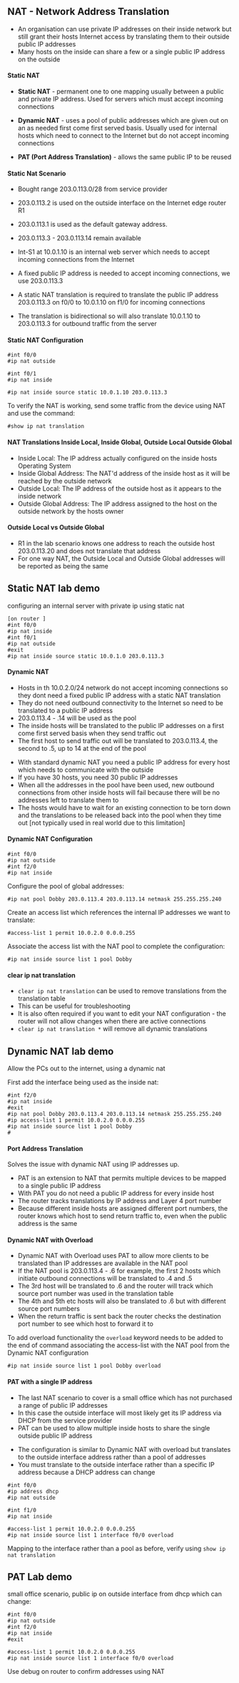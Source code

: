 ## NAT - Network Address Translation

- An organisation can use private IP addresses on their inside network but still grant their hosts Internet access by translating them to their outside public IP addresses
- Many hosts on the inside can share a few or a single public IP address on the outside

#### Static NAT

- **Static NAT** - permanent one to one mapping usually between a public and private IP address. Used for servers which must accept incoming connections

- **Dynamic NAT** - uses a pool of public addresses which are given out on an as needed first come first served basis. Usually used for internal hosts which need to connect to the Internet but do not accept incoming connections

- **PAT (Port Address Translation)** - allows the same public IP to be reused

#### Static Nat Scenario

- Bought range 203.0.113.0/28 from service provider
- 203.0.113.2 is used on the outside interface on the Internet edge router R1
- 203.0.113.1 is used as the default gateway address. 
- 203.0.113.3 - 203.0.113.14 remain available

- Int-S1 at 10.0.1.10 is an internal web server which needs to accept incoming connections from the Internet
- A fixed public IP address is needed to accept incoming connections, we use 203.0.113.3
- A static NAT translation is required to translate the public IP address 203.0.113.3 on f0/0 to 10.0.1.10 on f1/0 for incoming connections
- The translation is bidirectional so will also translate 10.0.1.10 to 203.0.113.3 for outbound traffic from the server 

#### Static NAT Configuration
```
#int f0/0
#ip nat outside

#int f0/1
#ip nat inside

#ip nat inside source static 10.0.1.10 203.0.113.3
```

To verify the NAT is working, send some traffic from the device using NAT and use the command:
```
#show ip nat translation
```

#### NAT Translations Inside Local, Inside Global, Outside Local Outside Global

* Inside Local: The IP address actually configured on the inside hosts Operating System
* Inside Global Address: The NAT'd address of the inside host as it will be reached by the outside network 
* Outside Local: The IP address of the outside host as it appears to the inside network 
* Outside Global Address: The IP address assigned to the host on the outside network by the hosts owner

#### Outside Local vs Outside Global
- R1 in the lab scenario knows one address to reach the outside host 203.0.113.20 and does not translate that address
- For one way NAT, the Outside Local and Outside Global addresses will be reported as being the same 

## Static NAT lab demo
configuring an internal server with private ip using static nat 
```
[on router ]
#int f0/0
#ip nat inside 
#int f0/1 
#ip nat outside 
#exit
#ip nat inside source static 10.0.1.0 203.0.113.3
```

#### Dynamic NAT

- Hosts in th 10.0.2.0/24 network do not accept incoming connections so they dont need a fixed public IP address with a static NAT translation
- They do not need outbound connectivity to the Internet so need to be translated to a public IP address
- 203.0.113.4 - .14 will be used as the pool
- The inside hosts will be translated to the public IP addresses on a first come first served basis when they send traffic out
- The first host to send traffic out will be translated to 203.0.113.4, the second to .5, up to 14 at the end of the pool

* With standard dynamic NAT you need a public IP address for every host which needs to communicate with the outside
* If you have 30 hosts, you need 30 public IP addresses
* When all the addresses in the pool have been used, new outbound connections from other inside hosts will fail because there will be no addresses left to translate them to
* The hosts would have to wait for an existing connection to be torn down and the translations to be released back into the pool when they time out
[not typically used in real world due to this limitation]

#### Dynamic NAT Configuration 
```
#int f0/0
#ip nat outside
#int f2/0
#ip nat inside 
```
Configure the pool of global addresses:
```
#ip nat pool Dobby 203.0.113.4 203.0.113.14 netmask 255.255.255.240
```
Create an access list which references the internal IP addresses we want to translate:
```
#access-list 1 permit 10.0.2.0 0.0.0.255
```
Associate the access list with the NAT pool to complete the configuration:
```
#ip nat inside source list 1 pool Dobby
```

#### clear ip nat translation 

- ```clear ip nat translation``` can be used to remove translations from the translation table
- This can be useful for troubleshooting
- It is also often required if you want to edit your NAT configuration - the router will not allow changes when there are active connections
- ```clear ip nat translation *``` will remove all dynamic translations 

## Dynamic NAT lab demo
Allow the PCs out to the internet, using a dynamic nat

First add the interface being used as the inside nat:
```
#int f2/0
#ip nat inside
#exit
#ip nat pool Dobby 203.0.113.4 203.0.113.14 netmask 255.255.255.240
#ip access-list 1 permit 10.0.2.0 0.0.0.255
#ip nat inside source list 1 pool Dobby
#
```

#### Port Address Translation 
Solves the issue with dynamic NAT using IP addresses up.

- PAT is an extension to NAT that permits multiple devices to be mapped to a single public IP address
- With PAT you do not need a public IP address for every inside host 
- The router tracks translations by IP address and Layer 4 port number
- Because different inside hosts are assigned different port numbers, the router knows which host to send return traffic to, even when the public address is the same

#### Dynamic NAT with Overload

* Dynamic NAT with Overload uses PAT to allow more clients to be translated than IP addresses are available in the NAT pool
* If the NAT pool is 203.0.113.4 - .6 for example, the first 2 hosts which initiate outbound connections will be translated to .4 and .5
* The 3rd host will be translated to .6 and the router will track which source port number was used in the translation table
* The 4th and 5th etc hosts will also be translated to .6 but with different source port numbers
* When the return traffic is sent back the router checks the destination port number to see which host to forward it to

To add overload functionality the ```overload``` keyword needs to be added to the end of command associating the access-list with the NAT pool from the Dynamic NAT configuration
```
#ip nat inside source list 1 pool Dobby overload
```

#### PAT with a single IP address
- The last NAT scenario to cover is a small office which has not purchased a range of public IP addresses
- In this case the outside interface will most likely get its IP address via DHCP from the service provider
- PAT can be used to allow multiple inside hosts to share the single outside public IP address 
* The configuration is similar to Dynamic NAT with overload but translates to the outside interface address rather than a pool of addresses
* You must translate to the outside interface rather than a specific IP address because a DHCP address can change 

```
#int f0/0
#ip address dhcp 
#ip nat outside 

#int f1/0
#ip nat inside 

#access-list 1 permit 10.0.2.0 0.0.0.255
#ip nat inside source list 1 interface f0/0 overload
```

Mapping to the interface rather than a pool as before, verify using ```show ip nat translation```

## PAT Lab demo
small office scenario, public ip on outside interface from dhcp which can change:

```
#int f0/0
#ip nat outside
#int f2/0
#ip nat inside 
#exit

#access-list 1 permit 10.0.2.0 0.0.0.255
#ip nat inside source list 1 interface f0/0 overload
```

Use debug on router to confirm addresses using NAT 




